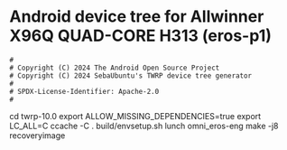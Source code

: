 # Android device tree for Allwinner X96Q QUAD-CORE H313 (eros-p1)

```
#
# Copyright (C) 2024 The Android Open Source Project
# Copyright (C) 2024 SebaUbuntu's TWRP device tree generator
#
# SPDX-License-Identifier: Apache-2.0
#
```
  <project path="device/allwinner/eros-p1" name="frol82/twrp_device_allwinner_eros-p1" remote="github" revision="twrp-10" />
  
cd twrp-10.0
export ALLOW_MISSING_DEPENDENCIES=true
export LC_ALL=C
ccache -C
. build/envsetup.sh
lunch omni_eros-eng
make -j8 recoveryimage
